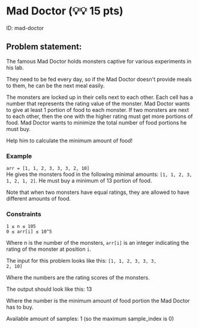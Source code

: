 # Mad Doctor (💡💡 15 pts)
ID: mad-doctor
## Problem statement:
<p>
The famous Mad Doctor holds monsters captive for various experiments in his lab.

They need to be fed every day, so if the Mad Doctor doesn't provide meals to them, he can be the next meal easily.

The monsters are locked up in their cells next to each other. Each cell has a number that represents the rating value of the monster. Mad Doctor wants to give at least 1 portion of food to each monster. If two monsters are next to each other, then the one with the higher rating must get more portions of food. Mad Doctor wants to minimize the total number of food portions he must buy.

Help him to calculate the minimum amount of food!
</p>

### Example
`arr = [1, 1, 2, 3, 3, 3, 2, 10]`</br>
He gives the monsters food in the following minimal amounts: `[1, 1, 2, 3, 1, 2, 1, 2]`. He must buy a minimum of 13 portion of food.

Note that when two monsters have equal ratings, they are allowed to have different amounts of food.

### Constraints
<p>
<code>1 ≤ n ≤ 105</code></br>
<code>0 ≤ arr[i] ≤ 10^5</code>

Where n is the number of the monsters, <code>arr[i]</code> is an integer indicating the rating of the monster at position <code>i</code>.



The input for this problem looks like this: <code>[1, 1, 2, 3, 3, 3, 2, 10]</code>

Where the numbers are the rating scores of the monsters.



The output should look like this: 13

Where the number is the minimum amount of food portion the Mad Doctor has to buy.



Available amount of samples: 1 (so the maximum sample_index is 0)
</p>